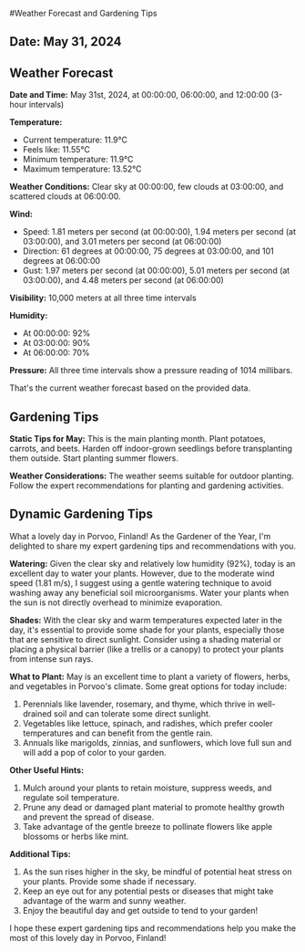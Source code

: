 #Weather Forecast and Gardening Tips
## Date: May 31, 2024

## Weather Forecast
**Date and Time:** May 31st, 2024, at 00:00:00, 06:00:00, and 12:00:00 (3-hour intervals)

**Temperature:** 
* Current temperature: 11.9°C
* Feels like: 11.55°C
* Minimum temperature: 11.9°C
* Maximum temperature: 13.52°C

**Weather Conditions:** Clear sky at 00:00:00, few clouds at 03:00:00, and scattered clouds at 06:00:00.

**Wind:** 
* Speed: 1.81 meters per second (at 00:00:00), 1.94 meters per second (at 03:00:00), and 3.01 meters per second (at 06:00:00)
* Direction: 61 degrees at 00:00:00, 75 degrees at 03:00:00, and 101 degrees at 06:00:00
* Gust: 1.97 meters per second (at 00:00:00), 5.01 meters per second (at 03:00:00), and 4.48 meters per second (at 06:00:00)

**Visibility:** 10,000 meters at all three time intervals

**Humidity:** 
* At 00:00:00: 92%
* At 03:00:00: 90%
* At 06:00:00: 70%

**Pressure:** All three time intervals show a pressure reading of 1014 millibars.

That's the current weather forecast based on the provided data.
## Gardening Tips
**Static Tips for May:**
This is the main planting month. Plant potatoes, carrots, and beets. Harden off indoor-grown seedlings before transplanting them outside. Start planting summer flowers.

**Weather Considerations:**
The weather seems suitable for outdoor planting. Follow the expert recommendations for planting and gardening activities.
## Dynamic Gardening Tips
What a lovely day in Porvoo, Finland! As the Gardener of the Year, I'm delighted to share my expert gardening tips and recommendations with you.

**Watering:**
Given the clear sky and relatively low humidity (92%), today is an excellent day to water your plants. However, due to the moderate wind speed (1.81 m/s), I suggest using a gentle watering technique to avoid washing away any beneficial soil microorganisms. Water your plants when the sun is not directly overhead to minimize evaporation.

**Shades:**
With the clear sky and warm temperatures expected later in the day, it's essential to provide some shade for your plants, especially those that are sensitive to direct sunlight. Consider using a shading material or placing a physical barrier (like a trellis or a canopy) to protect your plants from intense sun rays.

**What to Plant:**
May is an excellent time to plant a variety of flowers, herbs, and vegetables in Porvoo's climate. Some great options for today include:

1. Perennials like lavender, rosemary, and thyme, which thrive in well-drained soil and can tolerate some direct sunlight.
2. Vegetables like lettuce, spinach, and radishes, which prefer cooler temperatures and can benefit from the gentle rain.
3. Annuals like marigolds, zinnias, and sunflowers, which love full sun and will add a pop of color to your garden.

**Other Useful Hints:**

1. Mulch around your plants to retain moisture, suppress weeds, and regulate soil temperature.
2. Prune any dead or damaged plant material to promote healthy growth and prevent the spread of disease.
3. Take advantage of the gentle breeze to pollinate flowers like apple blossoms or herbs like mint.

**Additional Tips:**

1. As the sun rises higher in the sky, be mindful of potential heat stress on your plants. Provide some shade if necessary.
2. Keep an eye out for any potential pests or diseases that might take advantage of the warm and sunny weather.
3. Enjoy the beautiful day and get outside to tend to your garden!

I hope these expert gardening tips and recommendations help you make the most of this lovely day in Porvoo, Finland!